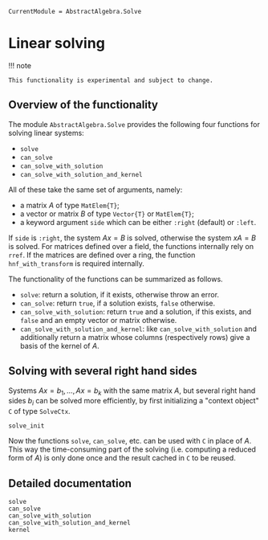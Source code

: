 ```@meta
CurrentModule = AbstractAlgebra.Solve
```

# Linear solving

!!! note

    This functionality is experimental and subject to change.

## Overview of the functionality

The module `AbstractAlgebra.Solve` provides the following four functions for solving linear systems:
* `solve`
* `can_solve`
* `can_solve_with_solution`
* `can_solve_with_solution_and_kernel`

All of these take the same set of arguments, namely:
* a matrix $A$ of type `MatElem{T}`;
* a vector or matrix $B$ of type `Vector{T}` or `MatElem{T}`;
* a keyword argument `side` which can be either `:right` (default) or `:left`.

If `side` is `:right`, the system $Ax = B$ is solved, otherwise the system $xA = B$ is solved.
For matrices defined over a field, the functions internally rely on `rref`.
If the matrices are defined over a ring, the function `hnf_with_transform` is required internally.

The functionality of the functions can be summarized as follows.
* `solve`: return a solution, if it exists, otherwise throw an error.
* `can_solve`: return `true`, if a solution exists, `false` otherwise.
* `can_solve_with_solution`: return `true` and a solution, if this exists, and `false` and an empty vector or matrix otherwise.
* `can_solve_with_solution_and_kernel`: like `can_solve_with_solution` and additionally return a matrix whose columns (respectively rows) give a basis of the kernel of $A$.

## Solving with several right hand sides

Systems $Ax = b_1,\dots, Ax = b_k$ with the same matrix $A$, but several right hand sides $b_i$ can be solved more efficiently, by first initializing a "context object" `C` of type `SolveCtx`.
```@docs
solve_init
```
Now the functions `solve`, `can_solve`, etc. can be used with `C` in place of $A$.
This way the time-consuming part of the solving (i.e. computing a reduced form of $A$) is only done once and the result cached in `C` to be reused.

## Detailed documentation

```@docs
solve
can_solve
can_solve_with_solution
can_solve_with_solution_and_kernel
kernel
```
